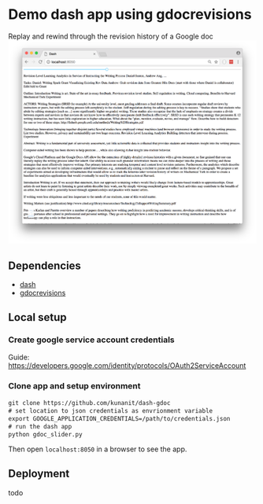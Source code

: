 # Demo dash app using gdocrevisions

Replay and rewind through the revision history of a Google doc
![app screenshot](/img/app_screenshot.png)

## Dependencies
* [dash](https://github.com/plotly/dash)
* [gdocrevisions](https://github.com/harvard-vpal/gdocrevisions)

## Local setup

### Create google service account credentials
Guide: https://developers.google.com/identity/protocols/OAuth2ServiceAccount

### Clone app and setup environment

```
git clone https://github.com/kunanit/dash-gdoc
# set location to json credentials as envrionment variable
export GOOGLE_APPLICATION_CREDENTIALS=/path/to/credentials.json
# run the dash app
python gdoc_slider.py
```
Then open `localhost:8050` in a browser to see the app.

## Deployment
todo
